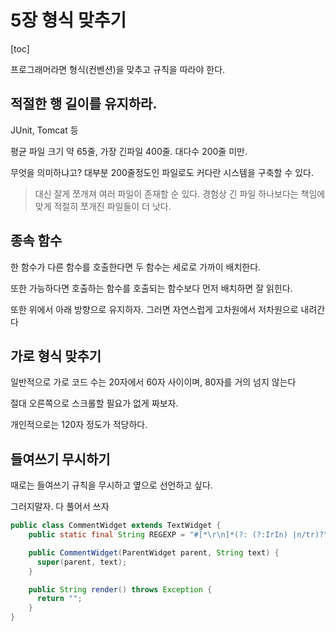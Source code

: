 # 5장 형식 맞추기

[toc]



프로그래머라면 형식(컨벤션)을 맞추고 규칙을 따라야 한다. 



## 적절한 행 길이를 유지하라.

JUnit, Tomcat 등

평균 파일 크기 약 65줄, 가장 긴파일 400줄. 대다수 200줄 미만. 

무엇을 의미하냐고? 대부분 200줄정도인 파일로도 커다란 시스템을 구축할 수 있다.

> 대신 잘게 쪼개져 여러 파일이 존재할 순 있다. 경험상 긴 파일 하나보다는 책임에 맞게 적절히 쪼개진 파일들이 더 낫다.

## 종속 함수

한 함수가 다른 함수를 호출한다면 두 함수는 세로로 가까이 배치한다.

또한 가능하다면 호출하는 함수를 호출되는 함수보다 먼저 배치하면 잘 읽힌다.



또한 위에서 아래 방향으로 유지하자. 그러면 자연스럽게 고차원에서 저차원으로 내려간다



## 가로 형식 맞추기

일반적으로 가로 코드 수는 20자에서 60자 사이이며, 80자를 거의 넘지 않는다

절대 오른쪽으로 스크롤할 필요가 없게 짜보자.

개인적으로는 120자 정도가 적당하다. 

## 들여쓰기 무시하기

때로는 들여쓰기 규칙을 무시하고 옆으로 선언하고 싶다.

그러지말자. 다 풀어서 쓰자

```java
public class CommentWidget extends TextWidget {
    public static final String REGEXP = "#[*\r\n]*(?: (?:IrIn) |n/tr)?";

    public CommentWidget(ParentWidget parent, String text) { 
      super(parent, text); 
    }

    public String render() throws Exception { 
      return ""; 
    }
}
```


